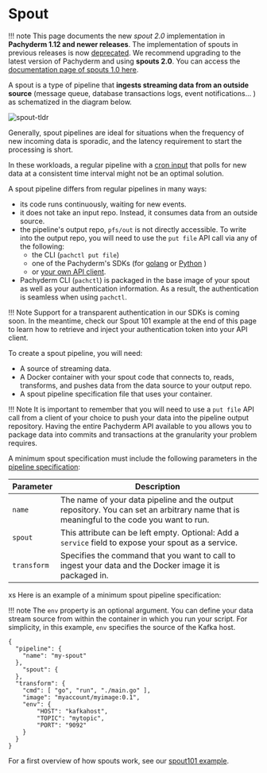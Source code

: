 # Spout
!!! note
    This page documents
    the new *spout 2.0* implementation
    in **Pachyderm 1.12 and newer releases**.
    The implementation of spouts 
    in previous releases
    is now [deprecated](../../../contributing/supported-releases/#deprecated).
    We recommend upgrading 
    to the latest version
    of Pachyderm
    and using **spouts 2.0**.
    You can access the [documentation page
    of spouts 1.0 here](./spout_1_0.md).

A spout is a type of pipeline
that **ingests streaming data
from an outside source**
(message queue, database transactions logs, event notifications... )
as schematized in the diagram below.

![spout-tldr](../../../assets/images/concepts/pipeline-concepts/pipeline/spout_tldr.png)

Generally, 
spout pipelines are ideal for situations
when the frequency of new incoming data
is sporadic, and the latency requirement
to start the processing is short. 

In these workloads,
a regular pipeline with a [cron input](./cron.md)
that polls for new data
at a consistent time interval
might not be an optimal solution.

A spout pipeline differs
from regular pipelines in many ways:

- its code runs continuously, waiting for new events.
- it does not take an input repo. 
Instead, it consumes data from an outside source.
- the pipeline's output repo,
`pfs/out` is not directly accessible. 
To write into the output repo,
you will need to use the `put file` API call
via any of the following:
    - the CLI (`pachctl put file`)
    - one of the Pachyderm's SDKs (for [golang](../../../../reference/clients/#go-client) or [Python](../../../../reference/clients/#python-client) )
    - or [your own API client](../../../../reference/clients/#other-languages).
- Pachyderm CLI (`pachctl`) is packaged
in the base image of your spout
as well as your authentication information.
As a result, the authentication is seamless when using `pachctl`. 

!!! Note 
    Support for a transparent
    authentication in our SDKs is coming soon.
    In the meantime, check our Spout 101 example
    at the end of this page
    to learn how to retrieve
    and inject your authentication token
    into your API client.


To create a spout pipeline, you will need:

* A source of streaming data.
* A Docker container with your spout code that connects to, reads, transforms, and pushes data from the data source to your output repo. 
* A spout pipeline specification file that uses your container.

!!! Note 
    It is important
    to remember that you will
    need to use a `put file` API call
    from a client of your choice
    to push your data
    into the pipeline output repository.
    Having the entire Pachyderm API
    available to you
    allows you to package data
    into commits and transactions
    at the granularity your problem requires.


A minimum spout specification must include the following
parameters in the [pipeline specification](../../../reference/pipeline_spec.md):

| Parameter   | Description |
| ----------- | ----------- |
| `name`      | The name of your data pipeline and the output repository. You can set an arbitrary name that is meaningful to the code you want to run. |
| `spout`     | This attribute can be left empty. Optional: Add a `service` field to expose your spout as a service. |
| `transform` | Specifies the command that you want to call to ingest your data and the Docker image it is packaged in. |

xs
Here is an example of a minimum spout pipeline specification:

!!! note
    The `env` property is an optional argument.
    You can define your data stream source
    from within the container
    in which you run
    your script.
    For simplicity, in this example,
    `env` specifies the
    source of the Kafka host.

```
{
  "pipeline": {
    "name": "my-spout"
  },
    "spout": {
  },
  "transform": {
    "cmd": [ "go", "run", "./main.go" ],
    "image": "myaccount/myimage:0.1",
    "env": {
        "HOST": "kafkahost",
        "TOPIC": "mytopic",
        "PORT": "9092"
    }
  }
}
```


For a first overview of how spouts work, see
our [spout101 example](https://github.com/pachyderm/pachyderm/tree/master/examples/spouts/spout101).



